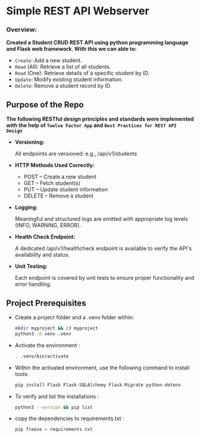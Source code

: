 # Simple REST API Webserver

### Overview: 
**Created a Student CRUD REST API using python programming language and Flask web framework.
With this we can able to:**
- `Create`: Add a new student.
- `Read` (All): Retrieve a list of all students.
- `Read` (One): Retrieve details of a specific student by ID.
- `Update`: Modify existing student information.
- `Delete`: Remove a student record by ID.

## Purpose of the Repo

**The following RESTful design principles and standards were implemented with the help of `Twelve Factor App` and `Best Practices for REST API Design`**

- **Versioning:**

  All endpoints are versioned:
    e.g., /api/v1/students

- **HTTP Methods Used Correctly:**
  - POST – Create a new student
  - GET – Fetch student(s)
  - PUT – Update student information
  - DELETE – Remove a student

- **Logging:**

  Meaningful and structured logs are emitted with appropriate log levels (INFO, WARNING, ERROR).

- **Health Check Endpoint:**

  A dedicated /api/v1/healthcheck endpoint is available to verify the API's availability and status.

- **Unit Testing:**

  Each endpoint is covered by unit tests to ensure proper functionality and error handling.


## Project Prerequisites

- Create a project folder and a .venv folder within:
  ```bash
  mkdir myproject && cd myproject
  python3 -m venv .venv
  ```
- Activate the environment :
  ```bash
  . .venv/bin/activate
  ```  
- Within the activated environment, use the following command to install tools:
  ```bash
  pip install Flask Flask-SQLAlchemy Flask-Migrate python-dotenv
  ```  
- To verify and list the installations :
  ```bash
  python3 --version && pip list
  ```
- copy the dependencies to requirements.txt :
  ```bash
  pip freeze > requirements.txt
  ```
  
